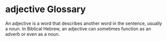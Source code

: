 # adjective Glossary
An adjective is a word that describes another word in the sentence, usually a noun. In Biblical Hebrew, an adjective can sometimes function as an adverb or even as a noun.
